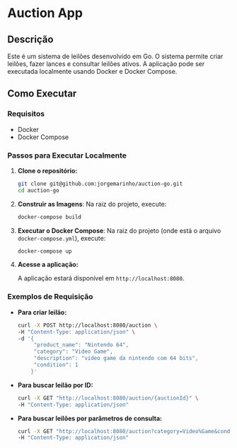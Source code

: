 
# Auction App

## Descrição

Este é um sistema de leilões desenvolvido em Go. O sistema permite criar leilões, fazer lances e consultar leilões ativos. A aplicação pode ser executada localmente usando Docker e Docker Compose.

## Como Executar

### Requisitos

- Docker
- Docker Compose

### Passos para Executar Localmente

1. **Clone o repositório:**

   ```sh
   git clone git@github.com:jorgemarinho/auction-go.git
   cd auction-go
   ```

2. **Construir as Imagens**: Na raiz do projeto, execute:

   ```sh
   docker-compose build
   ```

3. **Executar o Docker Compose**: Na raiz do projeto (onde está o arquivo `docker-compose.yml`), execute:

   ```sh
   docker-compose up
   ```

4. **Acesse a aplicação:**

   A aplicação estará disponível em `http://localhost:8080`.

### Exemplos de Requisição

- **Para criar leilão:**

   ```sh
   curl -X POST http://localhost:8080/auction \
   -H "Content-Type: application/json" \
   -d '{
        "product_name": "Nintendo 64",
        "category": "Video Game",
        "description": "video game da nintendo com 64 bits",
        "condition": 1
       }'
   ```

- **Para buscar leilão por ID:**

   ```sh
   curl -X GET "http://localhost:8080/auction/{auctionId}" \
   -H "Content-Type: application/json"
   ```

- **Para buscar leilões por parâmetros de consulta:**

   ```sh
   curl -X GET "http://localhost:8080/auction?category=Video%Game&condition=1&status=0" \
   -H "Content-Type: application/json"
   ```